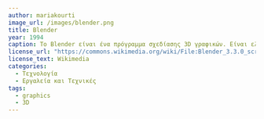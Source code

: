```yaml
---
author: mariakourti
image_url: /images/blender.png
title: Blender 
year: 1994 
caption: Το Blender είναι ένα πρόγραμμα σχεδίασης 3D γραφικών. Είναι ελεύθερο λογισμικό και διανέμεται από την άδεια GNU General Public License. Χρησιμοποιείται για modeling, rigging, animations, rendering, δημιουργία αλληλεπιδραστικών 3D εφαρμογών, όπως τα βιντεοπαιχνίδια, κ.ά.
license_url: "https://commons.wikimedia.org/wiki/File:Blender_3.3.0_screenshot.png" 
license_text: Wikimedia 
categories:
  - Τεχνολογία
  - Εργαλεία και Τεχνικές
tags:
  - graphics
  - 3D
---
```


